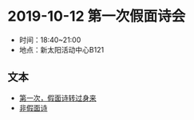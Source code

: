 # 2019-10-12 第一次假面诗会

- 时间：18:40~21:00
- 地点：新太阳活动中心B121

## 文本

- [第一次，假面诗转过身来](第一次，假面诗转过身来.md)
- [非假面诗](非假面诗.md)
